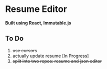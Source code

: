 # Resume Editor
**Built using React, Immutable.js**

## To Do
1. ~~use cursors~~
2. actually update resume [In Progress]
3. ~~split into two repos: resume and json editor~~